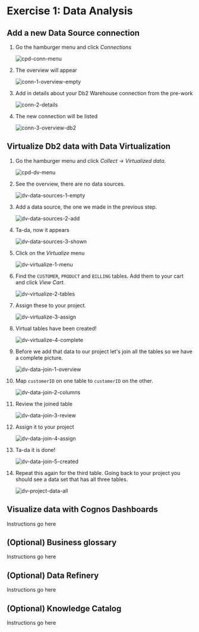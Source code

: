 # Exercise 1: Data Analysis

## Add a new Data Source connection

1. Go the hamburger menu and click *Connections*

   ![cpd-conn-menu](../.gitbook/assets/images/connections/cpd-conn-menu.png)

1. The overview will appear

   ![conn-1-overview-empty](../.gitbook/assets/images/connections/conn-1-overview-empty.png)

1. Add in details about your Db2 Warehouse connection from the pre-work

   ![conn-2-details](../.gitbook/assets/images/connections/conn-2-details.png)

1. The new connection will be listed

   ![conn-3-overview-db2](../.gitbook/assets/images/connections/conn-3-overview-db2.png)

## Virtualize Db2 data with Data Virtualization

1. Go the hamburger menu and click *Collect -> Virtualized data*.

   ![cpd-dv-menu](../.gitbook/assets/images/dv/cpd-dv-menu.png)

1. See the overview, there are no data sources.

   ![dv-data-sources-1-empty](../.gitbook/assets/images/dv/dv-data-sources-1-empty.png)

1. Add a data source, the one we made in the previous step.

   ![dv-data-sources-2-add](../.gitbook/assets/images/dv/dv-data-sources-2-add.png)

1. Ta-da, now it appears

   ![dv-data-sources-3-shown](../.gitbook/assets/images/dv/dv-data-sources-3-shown.png)

1. Click on the *Virtualize* menu

   ![dv-virtualize-1-menu](../.gitbook/assets/images/dv/dv-virtualize-1-menu.png)

1. Find the `CUSTOMER`, `PRODUCT` and `BILLING` tables. Add them to your cart and click *View Cart*.

   ![dv-virtualize-2-tables](../.gitbook/assets/images/dv/dv-virtualize-2-tables.png)

1. Assign these to your project.

   ![dv-virtualize-3-assign](../.gitbook/assets/images/dv/dv-virtualize-3-assign.png)

1. Virtual tables have been created!

   ![dv-virtualize-4-complete](../.gitbook/assets/images/dv/dv-virtualize-4-complete.png)

1. Before we add that data to our project let's join all the tables so we have a complete picture.

   ![dv-data-join-1-overview](../.gitbook/assets/images/dv/dv-data-join-1-overview.png)

1. Map `customerID` on one table to `customerID` on the other.

   ![dv-data-join-2-columns](../.gitbook/assets/images/dv/dv-data-join-2-columns.png)

1. Review the joined table

   ![dv-data-join-3-review](../.gitbook/assets/images/dv/dv-data-join-3-review.png)

1. Assign it to your project

   ![dv-data-join-4-assign](../.gitbook/assets/images/dv/dv-data-join-4-assign.png)

1. Ta-da it is done!

   ![dv-data-join-5-created](../.gitbook/assets/images/dv/dv-data-join-5-created.png)

1. Repeat this again for the third table. Going back to your project you should see a data set that has all three tables.

   ![dv-project-data-all](../.gitbook/assets/images/dv/dv-project-data-all.png)

## Visualize data with Cognos Dashboards

Instructions go here

## (Optional) Business glossary

Instructions go here

## (Optional) Data Refinery

Instructions go here

## (Optional) Knowledge Catalog

Instructions go here
